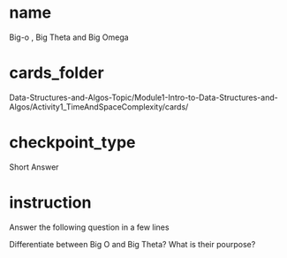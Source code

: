 # name
Big-o , Big Theta and Big Omega

# cards_folder
Data-Structures-and-Algos-Topic/Module1-Intro-to-Data-Structures-and-Algos/Activity1_TimeAndSpaceComplexity/cards/

# checkpoint_type
Short Answer

# instruction
Answer the following question in a few lines

Differentiate between Big O and Big Theta? What is their pourpose?
